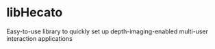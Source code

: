 libHecato
=========

Easy-to-use library to quickly set up depth-imaging-enabled multi-user interaction applications